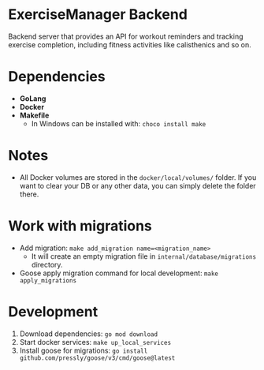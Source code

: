 # ExerciseManager Backend

Backend server that provides an API for workout reminders and tracking exercise completion, including fitness activities like calisthenics and so on. 

# Dependencies
* **GoLang**
* **Docker**
* **Makefile**
  * In Windows can be installed with: `choco install make`

# Notes
* All Docker volumes are stored in the `docker/local/volumes/` folder. If you want to clear your DB or any other data, you can simply delete the folder there.

# Work with migrations
* Add migration: `make add_migration name=<migration_name>`
  * It will create an empty migration file in `internal/database/migrations` directory. 
* Goose apply migration command for local development: `make apply_migrations`

# Development
1. Download dependencies: `go mod download`
2. Start docker services: `make up_local_services`
3. Install goose for migrations: `go install github.com/pressly/goose/v3/cmd/goose@latest`
